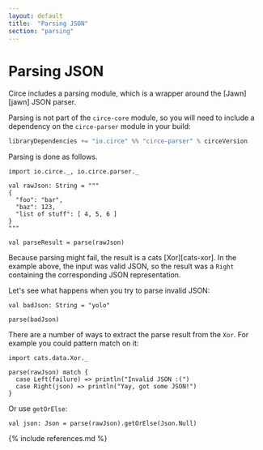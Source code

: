 ```yaml
---
layout: default
title:  "Parsing JSON"
section: "parsing"
---
```


# Parsing JSON

Circe includes a parsing module, which is a wrapper around the [Jawn][jawn] JSON parser.

Parsing is not part of the `circe-core` module, so you will need to include a dependency on the `circe-parser` module in your build:

```scala
libraryDependencies += "io.circe" %% "circe-parser" % circeVersion
```

Parsing is done as follows.

```tut:book
import io.circe._, io.circe.parser._

val rawJson: String = """
{
  "foo": "bar",
  "baz": 123,
  "list of stuff": [ 4, 5, 6 ]
}
"""

val parseResult = parse(rawJson)
```

Because parsing might fail, the result is a cats [Xor][cats-xor]. In the example above, the input
was valid JSON, so the result was a `Right` containing the corresponding JSON representation.

Let's see what happens when you try to parse invalid JSON:

```tut:book
val badJson: String = "yolo"

parse(badJson)
```

There are a number of ways to extract the parse result from the `Xor`. For example you could pattern
match on it:

```tut:book
import cats.data.Xor._

parse(rawJson) match {
  case Left(failure) => println("Invalid JSON :(")
  case Right(json) => println("Yay, got some JSON!")
}
```

Or use `getOrElse`:

```tut:book
val json: Json = parse(rawJson).getOrElse(Json.Null)
```

{% include references.md %}

